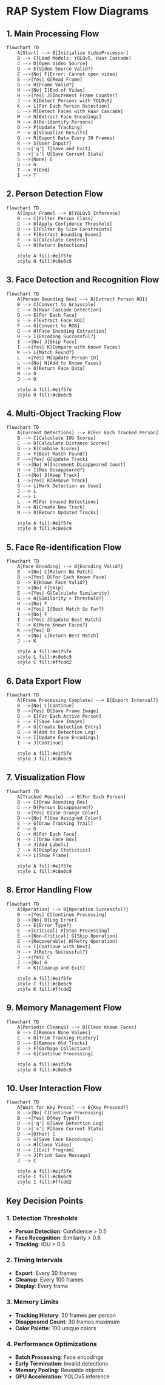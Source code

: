 # RAP System Flow Diagrams

## 1. Main Processing Flow

```mermaid
flowchart TD
    A[Start] --> B[Initialize VideoProcessor]
    B --> C[Load Models: YOLOv5, Haar Cascade]
    C --> D[Open Video Source]
    D --> E{Video Source Valid?}
    E -->|No| F[Error: Cannot open video]
    E -->|Yes| G[Read Frame]
    G --> H{Frame Valid?}
    H -->|No| I[End of Video]
    H -->|Yes| J[Increment Frame Counter]
    J --> K[Detect Persons with YOLOv5]
    K --> L[For Each Person Detection]
    L --> M[Detect Faces with Haar Cascade]
    M --> N[Extract Face Encodings]
    N --> O[Re-identify Persons]
    O --> P[Update Tracking]
    P --> Q[Visualize Results]
    Q --> R[Export Data Every 30 Frames]
    R --> S{User Input?}
    S -->|'q'| T[Save and Exit]
    S -->|'s'| U[Save Current State]
    S -->|None| G
    U --> G
    T --> V[End]
    I --> T
```

## 2. Person Detection Flow

```mermaid
flowchart TD
    A[Input Frame] --> B[YOLOv5 Inference]
    B --> C[Filter Person Class]
    C --> D[Apply Confidence Threshold]
    D --> E[Filter by Size Constraints]
    E --> F[Extract Bounding Boxes]
    F --> G[Calculate Centers]
    G --> H[Return Detections]
    
    style A fill:#e1f5fe
    style H fill:#c8e6c9
```

## 3. Face Detection and Recognition Flow

```mermaid
flowchart TD
    A[Person Bounding Box] --> B[Extract Person ROI]
    B --> C[Convert to Grayscale]
    C --> D[Haar Cascade Detection]
    D --> E[For Each Face]
    E --> F[Extract Face ROI]
    F --> G[Convert to RGB]
    G --> H[Face Encoding Extraction]
    H --> I{Encoding Successful?}
    I -->|No| J[Skip Face]
    I -->|Yes| K[Compare with Known Faces]
    K --> L{Match Found?}
    L -->|Yes| M[Update Person ID]
    L -->|No| N[Add to Known Faces]
    M --> O[Return Face Data]
    N --> O
    J --> O
    
    style A fill:#e1f5fe
    style O fill:#c8e6c9
```

## 4. Multi-Object Tracking Flow

```mermaid
flowchart TD
    A[Current Detections] --> B[For Each Tracked Person]
    B --> C[Calculate IOU Scores]
    C --> D[Calculate Distance Scores]
    D --> E[Combine Scores]
    E --> F{Best Match Found?}
    F -->|Yes| G[Update Track]
    F -->|No| H[Increment Disappeared Count]
    H --> I{Max Disappeared?}
    I -->|No| J[Keep Track]
    I -->|Yes| K[Remove Track]
    G --> L[Mark Detection as Used]
    J --> L
    K --> L
    L --> M[For Unused Detections]
    M --> N[Create New Track]
    N --> O[Return Updated Tracks]
    
    style A fill:#e1f5fe
    style O fill:#c8e6c9
```

## 5. Face Re-identification Flow

```mermaid
flowchart TD
    A[Face Encoding] --> B{Encoding Valid?}
    B -->|No| C[Return No Match]
    B -->|Yes| D[For Each Known Face]
    D --> E{Known Face Valid?}
    E -->|No| F[Skip]
    E -->|Yes| G[Calculate Similarity]
    G --> H{Similarity > Threshold?}
    H -->|No| F
    H -->|Yes| I{Best Match So Far?}
    I -->|No| F
    I -->|Yes| J[Update Best Match]
    F --> K{More Known Faces?}
    K -->|Yes| D
    K -->|No| L[Return Best Match]
    J --> K
    
    style A fill:#e1f5fe
    style L fill:#c8e6c9
    style C fill:#ffcdd2
```

## 6. Data Export Flow

```mermaid
flowchart TD
    A[Frame Processing Complete] --> B{Export Interval?}
    B -->|No| C[Continue]
    B -->|Yes| D[Save Frame Image]
    D --> E[For Each Active Person]
    E --> F[Save Face Images]
    F --> G[Create Detection Entry]
    G --> H[Add to Detection Log]
    H --> I[Update Face Encodings]
    I --> J[Continue]
    
    style A fill:#e1f5fe
    style J fill:#c8e6c9
```

## 7. Visualization Flow

```mermaid
flowchart TD
    A[Tracked People] --> B[For Each Person]
    B --> C[Draw Bounding Box]
    C --> D{Person Disappeared?}
    D -->|Yes| E[Use Orange Color]
    D -->|No| F[Use Assigned Color]
    E --> G[Draw Tracking Trail]
    F --> G
    G --> H[For Each Face]
    H --> I[Draw Face Box]
    I --> J[Add Labels]
    J --> K[Display Statistics]
    K --> L[Show Frame]
    
    style A fill:#e1f5fe
    style L fill:#c8e6c9
```

## 8. Error Handling Flow

```mermaid
flowchart TD
    A[Operation] --> B{Operation Successful?}
    B -->|Yes| C[Continue Processing]
    B -->|No| D[Log Error]
    D --> E{Error Type?}
    E -->|Critical| F[Stop Processing]
    E -->|Non-Critical| G[Skip Operation]
    E -->|Recoverable| H[Retry Operation]
    G --> I[Continue with Next]
    H --> J{Retry Successful?}
    J -->|Yes| C
    J -->|No| G
    F --> K[Cleanup and Exit]
    
    style A fill:#e1f5fe
    style C fill:#c8e6c9
    style K fill:#ffcdd2
```

## 9. Memory Management Flow

```mermaid
flowchart TD
    A[Periodic Cleanup] --> B[Clean Known Faces]
    B --> C[Remove None Values]
    C --> D[Trim Tracking History]
    D --> E[Remove Old Tracks]
    E --> F[Garbage Collection]
    F --> G[Continue Processing]
    
    style A fill:#e1f5fe
    style G fill:#c8e6c9
```

## 10. User Interaction Flow

```mermaid
flowchart TD
    A[Wait for Key Press] --> B{Key Pressed?}
    B -->|No| C[Continue Processing]
    B -->|Yes| D{Key Type?}
    D -->|'q'| E[Save Detection Log]
    D -->|'s'| F[Save Current State]
    D -->|Other| C
    E --> G[Save Face Encodings]
    G --> H[Close Video]
    H --> I[Exit Program]
    F --> J[Print Save Message]
    J --> C
    
    style A fill:#e1f5fe
    style C fill:#c8e6c9
    style I fill:#ffcdd2
```

## Key Decision Points

### 1. Detection Thresholds
- **Person Detection**: Confidence > 0.5
- **Face Recognition**: Similarity > 0.6
- **Tracking**: IOU > 0.3

### 2. Timing Intervals
- **Export**: Every 30 frames
- **Cleanup**: Every 100 frames
- **Display**: Every frame

### 3. Memory Limits
- **Tracking History**: 30 frames per person
- **Disappeared Count**: 30 frames maximum
- **Color Palette**: 100 unique colors

### 4. Performance Optimizations
- **Batch Processing**: Face encodings
- **Early Termination**: Invalid detections
- **Memory Pooling**: Reusable objects
- **GPU Acceleration**: YOLOv5 inference 